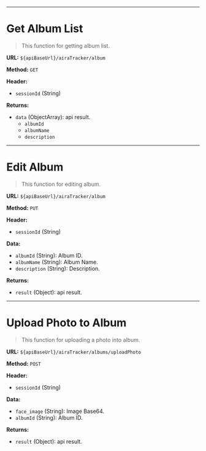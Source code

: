 
---
# Get Album List
> This function for getting album list.

**URL:** `${apiBaseUrl}/airaTracker/album`

**Method:** `GET`

**Header:**
  - `sessionId` (String)

**Returns:**
  - `data` (ObjectArray): api result.
    - `albumId`
    - `albumName`
    - `description`

---
# Edit Album
> This function for editing album.

**URL:** `${apiBaseUrl}/airaTracker/album`

**Method:** `PUT`

**Header:**
  - `sessionId` (String)

**Data:**
  - `albumId` (String): Album ID.
  - `albumName` (String): Album Name.
  - `description` (String): Description.

**Returns:**
  - `result` (Object): api result.

---
# Upload Photo to Album
> This function for uploading a photo into album.

**URL:** `${apiBaseUrl}/airaTracker/albums/uploadPhoto`

**Method:** `POST`

**Header:**
  - `sessionId` (String)

**Data:**
  - `face_image` (String): Image Base64.
  - `albumId` (String): Album ID.

**Returns:**
  - `result` (Object): api result.